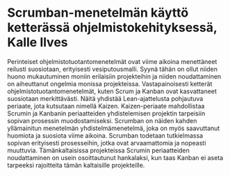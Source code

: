 # Scrumban-menetelmän käyttö ketterässä ohjelmistokehityksessä, Kalle Ilves

Perinteiset ohjelmistotuotantomenetelmät ovat viime aikoina menettäneet reilusti suosiotaan, erityisesti vesiputousmalli. 
Syynä tähän on ollut niiden huono mukautuminen moniin erilaisiin projekteihin ja niiden noudattaminen on aiheuttanut ongelmia 
monissa projekteissa. Vastapainoisesti ketterät ohjelmistotuotantomenetelmät, kuten Scrum ja Kanban ovat kasvattaneet suosiotaan
merkittävästi. Näitä yhdistää Lean-ajattelusta pohjautuva periaate, jota kutsutaan nimellä Kaizen. Kaizen-periaate mahdollistaa
Scrumin ja Kanbanin periaatteiden yhdistelemisen projektin tarpeisiin sopivan prosessin muodostamiseksi. Scrumban on näiden 
kahden yllämainitun menetelmän yhdistelmämenetelmä, joka on myös saavuttanut huomiota ja suosiota viime aikoina. Scrumban todetaan
tutkielmassa sopivan erityisesti prosesseihin, jotka ovat arvaamattomia ja nopeasti muuttuvia. Tämänkaltaisissa projekteissa Scrumin
periaatteiden noudattaminen on usein osoittautunut hankalaksi, kun taas Kanban ei aseta tarpeeksi rajoitteita tämän kaltaisille
projekteille.
